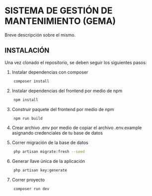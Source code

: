# SISTEMA DE GESTIÓN DE MANTENIMIENTO (GEMA)

Breve descripción sobre el mismo.

## INSTALACIÓN

Una vez clonado el repositorio, se deben seguir los siguientes pasos:

1. Instalar dependencias con composer

```bash
    composer install
```

2. Instalar dependencias del frontend por medio de npm

```bash
    npm install
```

3. Construir paquete del frontend por medio de npm

```bash
    npm run build
```

4. Crear archivo .env por medio de copiar el archivo .env.example asignando credenciales de tu base de datos

5. Correr migración de la base de datos

```bash
    php artisan migrate:fresh --seed
```

6. Generar llave única de la aplicación

```bash
    php artisan key:generate
```

7. Correr proyecto

```bash
    composer run dev
```
